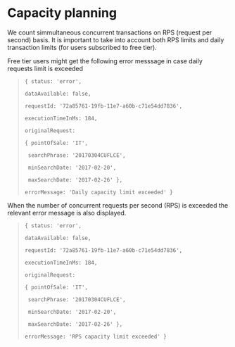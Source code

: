 # Capacity planning

We count simmultaneous concurrent transactions on RPS \(request per second\) basis. It is important to take into account both RPS limits and daily transaction limits \(for users subscribed to free tier\).

Free tier users might get  the following error messsage in case daily requests limit is exceeded

> `{ status: 'error',`
>
> `dataAvailable: false,`
>
> `requestId: '72a85761-19fb-11e7-a60b-c71e54dd7836',`
>
> `executionTimeInMs: 184,`
>
> `originalRequest:`
>
> `{ pointOfSale: 'IT',`
>
> ```
>  searchPhrase: '20170304CUFLCE',
>
>  minSearchDate: '2017-02-20',
>
>  maxSearchDate: '2017-02-26' },
> ```
>
> `errorMessage: 'Daily capacity limit exceeded' }`

When the number of concurrent requests per second \(RPS\) is exceeded the relevant error message is also displayed.

> `{ status: 'error',`
>
> `dataAvailable: false,`
>
> `requestId: '72a85761-19fb-11e7-a60b-c71e54dd7836',`
>
> `executionTimeInMs: 184,`
>
> `originalRequest:`
>
> `{ pointOfSale: 'IT',`
>
> ```
>  searchPhrase: '20170304CUFLCE',
>
>  minSearchDate: '2017-02-20',
>
>  maxSearchDate: '2017-02-26' },
> ```
>
> `errorMessage: 'RPS capacity limit exceeded' }`



